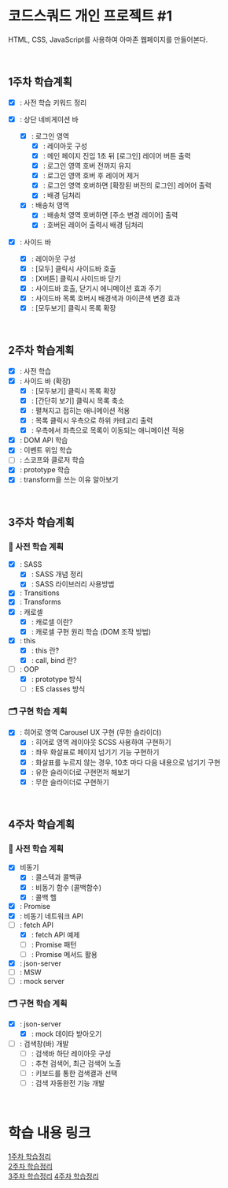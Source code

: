 # 코드스쿼드 개인 프로젝트 #1

HTML, CSS, JavaScript를 사용하여 아마존 웹페이지를 만들어본다.

</br>

## 1주차 학습계획

- [x] : 사전 학습 키워드 정리
- [x] : 상단 네비게이션 바
  - [x] : 로그인 영역
    - [x] : 레이아웃 구성
    - [x] : 메인 페이지 진입 1초 뒤 [로그인] 레이어 버튼 출력
    - [x] : 로그인 영역 호버 전까지 유지
    - [x] : 로그인 영역 호버 후 레이어 제거
    - [x] : 로그인 영역 호버하면 [확장된 버전의 로그인] 레어어 출력
    - [x] : 배경 딤처리
  - [x] : 배송처 영역
    - [x] : 배송처 영역 호버하면 [주소 변경 레이어] 출력
    - [x] : 호버된 레이어 출력시 배경 딤처리
- [x] : 사이드 바

  - [x] : 레이아웃 구성
  - [x] : [모두] 클릭시 사이드바 호출
  - [x] : [X버튼] 클릭시 사이드바 닫기
  - [x] : 사이드바 호출, 닫기시 에니메이션 효과 주기
  - [x] : 사이드바 목록 호버시 배경색과 아이콘색 변경 효과
  - [x] : [모두보기] 클릭시 목록 확장

</br>

## 2주차 학습계획

- [x] : 사전 학습
- [x] : 사이드 바 (확장)
  - [x] : [모두보기] 클릭시 목록 확장
  - [x] : [간단히 보기] 클릭시 목록 축소
  - [x] : 펼쳐지고 접히는 애니메이션 적용
  - [x] : 목록 클릭시 우측으로 하위 카테고리 출력
  - [x] : 우측에서 좌측으로 목록이 이동되는 애니메이션 적용
- [x] : DOM API 학습
- [x] : 이벤트 위임 학습
- [ ] : 스코프와 클로저 학습
- [x] : prototype 학습
- [x] : transform을 쓰는 이유 알아보기

</br>

## 3주차 학습계획

### 🌱 사전 학습 계획

- [x] : SASS
  - [x] : SASS 개념 정리
  - [x] : SASS 라이브러리 사용방법
- [x] : Transitions
- [x] : Transforms
- [x] : 캐로셀
  - [x] : 캐로셀 이란?
  - [x] : 캐로셀 구현 원리 학습 (DOM 조작 방법)
- [x] : this
  - [x] : this 란?
  - [x] : call, bind 란?
- [ ] : OOP
  - [x] : prototype 방식
  - [ ] : ES classes 방식

### 🗂️ 구현 학습 계획

- [x] : 히어로 영역 Carousel UX 구현 (무한 슬라이더)
  - [x] : 히어로 영역 레이아웃 SCSS 사용하여 구현하기
  - [x] : 좌우 화살표로 페이지 넘기기 기능 구현하기
  - [x] : 화살표를 누르지 않는 경우, 10초 마다 다음 내용으로 넘기기 구현
  - [x] : 유한 슬라이더로 구현먼저 해보기
  - [x] : 무한 슬라이더로 구현하기

</br>

## 4주차 학습계획

### 🌱 사전 학습 계획

- [x] 비동기
  - [x] : 콜스텍과 콜백큐
  - [x] : 비동기 함수 (콜백함수)
  - [x] : 콜백 헬
- [x] : Promise
- [x] : 비동기 네트워크 API
- [ ] : fetch API
  - [x] : fetch API 예제
  - [ ] : Promise 패턴
  - [ ] : Promise 메서드 활용
- [x] : json-server
- [ ] : MSW
- [ ] : mock server

### 🗂️ 구현 학습 계획

- [x] : json-server
  - [x] : mock 데이타 받아오기
- [ ] : 검색창(바) 개발
  - [ ] : 검색바 하단 레이아웃 구성
  - [ ] : 추천 검색어, 최근 검색어 노출
  - [ ] : 키보드를 통한 검색결과 선택
  - [ ] : 검색 자동완전 기능 개발

</br>

# 학습 내용 링크

[1주차 학습정리](https://stitch-dart-ccd.notion.site/FS-1-6662064ee3424e239fbdfc70219861fb)  
[2주차 학습정리](https://stitch-dart-ccd.notion.site/FE-2-e7bb31fa82e94bbf9c4978b1641c8834)  
[3주차 학습정리](https://stitch-dart-ccd.notion.site/FE-3-18051e6e810842afa0a746a2ef42a921)
[4주차 학습정리](https://stitch-dart-ccd.notion.site/FE-4-4f9ac6f84af24f038454e61a8a532b57)
